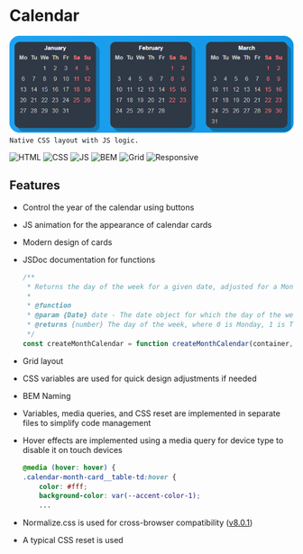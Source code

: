 # Calendar

![Header](/readmeimg/calendar-header.png)
`Native CSS layout with JS logic.`

![HTML](https://img.shields.io/badge/HTML-bf5836) ![CSS](https://img.shields.io/badge/CSS-511f78) ![JS](https://img.shields.io/badge/JS-ffdd45) ![BEM](https://img.shields.io/badge/BEM-0373fc) ![Grid](https://img.shields.io/badge/Grid-f0933a) ![Responsive](https://img.shields.io/badge/Responsive-2fc45c)

## Features
- Control the year of the calendar using buttons
- JS animation for the appearance of calendar cards
- Modern design of cards
- JSDoc documentation for functions
	``` javascript
	/**
	 * Returns the day of the week for a given date, adjusted for a Monday-first week format.
	 *
	 * @function
	 * @param {Date} date - The date object for which the day of the week is determined.
	 * @returns {number} The day of the week, where 0 is Monday, 1 is Tuesday, ..., and 6 is Sunday.
	 */
	const createMonthCalendar = function createMonthCalendar(container, year, month) {
	```
- Grid layout
- CSS variables are used for quick design adjustments if needed
- BEM Naming
- Variables, media queries, and CSS reset are implemented in separate files to simplify code management
- Hover effects are implemented using a media query for device type to disable it on touch devices

	```css
	@media (hover: hover) {
	.calendar-month-card__table-td:hover {
		color: #fff;
		background-color: var(--accent-color-1);
		...
	```

- Normalize.css is used for cross-browser compatibility ([v8.0.1](https://necolas.github.io/normalize.css/))
- A typical CSS reset is used